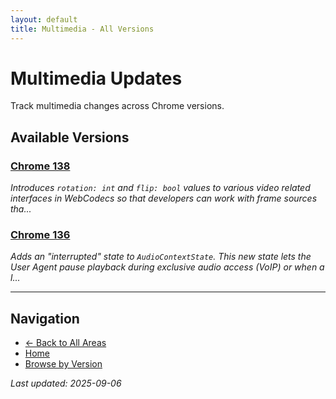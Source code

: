 ```yaml
---
layout: default
title: Multimedia - All Versions
---
```


# Multimedia Updates

Track multimedia changes across Chrome versions.

## Available Versions

### [Chrome 138](./chrome-138)
*Introduces `rotation: int` and `flip: bool` values to various video related interfaces in WebCodecs so that developers can work with frame sources tha...*

### [Chrome 136](./chrome-136)
*Adds an "interrupted" state to `AudioContextState`. This new state lets the User Agent pause playback during exclusive audio access (VoIP) or when a l...*

---

## Navigation
- [← Back to All Areas](../)
- [Home](/)
- [Browse by Version](/versions/)

*Last updated: 2025-09-06*
